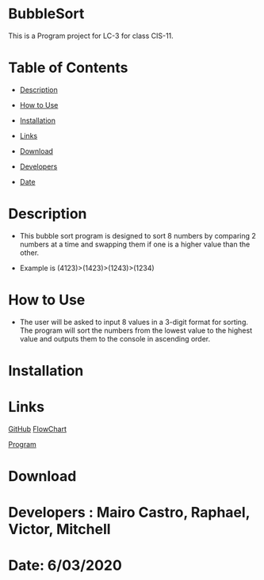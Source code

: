 # BubbleSort

This is a Program project for LC-3 for class CIS-11.

# Table of Contents

- [Description]()

- [How to Use]()

- [Installation]()

- [Links]()

- [Download]()

- [Developers]()

- [Date]()

# Description

* This bubble sort program is designed to sort 8 numbers by comparing 2 numbers at a time and swapping them if one is a higher value than the other.

* Example is (4123)>(1423)>(1243)>(1234)

# How to Use

* The user will be asked to input 8 values in a 3-digit format for sorting. The program will sort the numbers from the lowest value to the highest value and outputs them to the console in ascending order.

# Installation

# Links

[GitHub](https://github.com/Mabe2515/BubbleSort)
[FlowChart](https://github.com/Mabe2515/BubbleSort/blob/master/FLOWCHART%20CIS11.docx)

[Program](https://github.com/Mabe2515/BubbleSort/blob/master/BubbleSort.asm)

# Download






# Developers : Mairo Castro, Raphael, Victor, Mitchell

# Date: 6/03/2020
